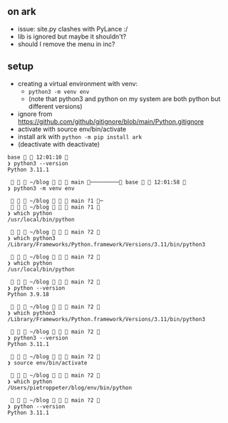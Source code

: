 ## on ark

- issue: site.py clashes with PyLance :/
- lib is ignored but maybe it shouldn't?
- should I remove the menu in inc?

## setup

- creating a virtual environment with venv:
  - `python3 -m venv env`
  - (note that python3 and python on my system are both python but different versions)
- ignore from https://github.com/github/gitignore/blob/main/Python.gitignore
- activate with source env/bin/activate
- install ark with `python -m pip install ark`
- (deactivate with deactivate)


```
base   12:01:10  
❯ python3 --version           
Python 3.11.1

    ~/blog    main ───────── base   12:01:58  
❯ python3 -m venv env

    ~/blog    main ?1 ─
    ~/blog    main ?1 
❯ which python
/usr/local/bin/python

    ~/blog    main ?2 
❯ which python3
/Library/Frameworks/Python.framework/Versions/3.11/bin/python3

    ~/blog    main ?2 
❯ which python   
/usr/local/bin/python

    ~/blog    main ?2 
❯ python --version   
Python 3.9.18

    ~/blog    main ?2 
❯ which python3  
/Library/Frameworks/Python.framework/Versions/3.11/bin/python3

    ~/blog    main ?2 
❯ python3 --version  
Python 3.11.1

    ~/blog    main ?2 
❯ source env/bin/activate

    ~/blog    main ?2 
❯ which python 
/Users/pietroppeter/blog/env/bin/python

    ~/blog    main ?2 
❯ python --version 
Python 3.11.1

```